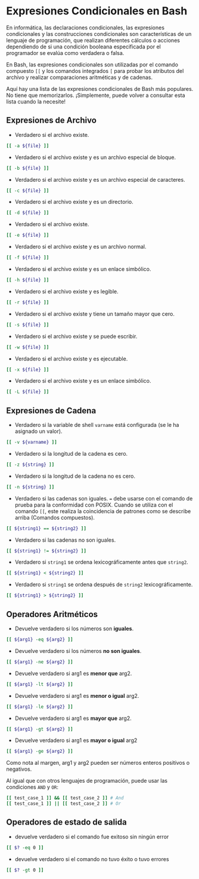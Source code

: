 # Expresiones Condicionales en Bash

En informática, las declaraciones condicionales, las expresiones condicionales y las construcciones condicionales son características de un lenguaje de programación, que realizan diferentes cálculos o acciones dependiendo de si una condición booleana especificada por el programador se evalúa como verdadera o falsa.

En Bash, las expresiones condicionales son utilizadas por el comando compuesto `[[` y los comandos integrados `[` para probar los atributos del archivo y realizar comparaciones aritméticas y de cadenas.

Aquí hay una lista de las expresiones condicionales de Bash más populares. 
No tiene que memorizarlos. ¡Simplemente, puede volver a consultar esta lista cuando la necesite!

## Expresiones de Archivo

* Verdadero si el archivo existe.

```bash
[[ -a ${file} ]]
```

* Verdadero si el archivo existe y es un archivo especial de bloque.

```bash
[[ -b ${file} ]]
```

* Verdadero si el archivo existe y es un archivo especial de caracteres.

```bash
[[ -c ${file} ]]
```

* Verdadero si el archivo existe y es un directorio.

```bash
[[ -d ${file} ]]
```

* Verdadero si el archivo existe.

```bash
[[ -e ${file} ]]
```

* Verdadero si el archivo existe y es un archivo normal.

```bash
[[ -f ${file} ]]
```

* Verdadero si el archivo existe y es un enlace simbólico.

```bash
[[ -h ${file} ]]
```

* Verdadero si el archivo existe y es legible.

```bash
[[ -r ${file} ]]
```

* Verdadero si el archivo existe y tiene un tamaño mayor que cero.

```bash
[[ -s ${file} ]]
```

* Verdadero si el archivo existe y se puede escribir.

```bash
[[ -w ${file} ]]
```

* Verdadero si el archivo existe y es ejecutable.

```bash
[[ -x ${file} ]]
```

* Verdadero si el archivo existe y es un enlace simbólico.

```bash
[[ -L ${file} ]]
```

## Expresiones de Cadena

* Verdadero si la variable de shell `varname` está configurada (se le ha asignado un valor).

```bash
[[ -v ${varname} ]]
```

* Verdadero si la longitud de la cadena es cero.

```bash
[[ -z ${string} ]]
```

* Verdadero si la longitud de la cadena no es cero.

```bash
[[ -n ${string} ]]
```

* Verdadero si las cadenas son iguales. `=` debe usarse con el comando de prueba para la conformidad con POSIX. Cuando se utiliza con el comando `[[`, este realiza la coincidencia de patrones como se describe arriba (Comandos compuestos).

```bash
[[ ${string1} == ${string2} ]]
```

* Verdadero si las cadenas no son iguales.

```bash
[[ ${string1} != ${string2} ]]
```

* Verdadero si `string1` se ordena lexicográficamente antes que `string2`.

```bash
[[ ${string1} < ${string2} ]]
```

* Verdadero si `string1` se ordena después de `string2` lexicográficamente.

```bash
[[ ${string1} > ${string2} ]]
```

## Operadores Aritméticos

* Devuelve verdadero si los números son **iguales**.

```bash
[[ ${arg1} -eq ${arg2} ]]
```

* Devuelve verdadero si los números **no son iguales**.

```bash
[[ ${arg1} -ne ${arg2} ]]
```

* Devuelve verdadero si arg1 es **menor que** arg2.

```bash
[[ ${arg1} -lt ${arg2} ]]
```

* Devuelve verdadero si arg1 es **menor o igual** arg2.

```bash
[[ ${arg1} -le ${arg2} ]]
```

* Devuelve verdadero si arg1 es **mayor que** arg2.

```bash
[[ ${arg1} -gt ${arg2} ]]
```

* Devuelve verdadero si arg1 es **mayor o igual** arg2

```bash
[[ ${arg1} -ge ${arg2} ]]
```

Como nota al margen, arg1 y arg2 pueden ser números enteros positivos o negativos.

Al igual que con otros lenguajes de programación, puede usar las condiciones `AND` y `OR`:

```bash
[[ test_case_1 ]] && [[ test_case_2 ]] # And
[[ test_case_1 ]] || [[ test_case_2 ]] # Or
```

## Operadores de estado de salida

* devuelve verdadero si el comando fue exitoso sin ningún error

```bash
[[ $? -eq 0 ]]
```

* devuelve verdadero si el comando no tuvo éxito o tuvo errores

```bash
[[ $? -gt 0 ]]
